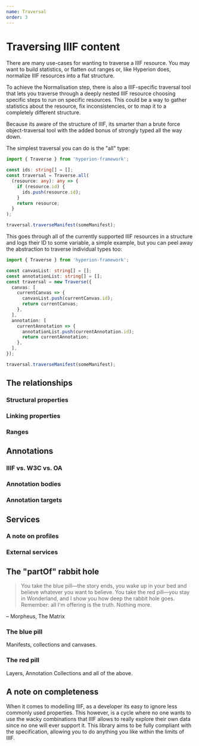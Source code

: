 ```yaml
---
name: Traversal
order: 3
---
```

# Traversing IIIF content
There are many use-cases for wanting to traverse a IIIF resource. You may want to build statistics, or flatten out 
ranges or, like Hyperion does, normalize IIIF resources into a flat structure.

To achieve the Normalisation step, there is also a IIIF-specific traversal tool that lets you traverse through a deeply
nested IIIF resource choosing specific steps to run on specific resources. This could be a way to gather statistics about
the resource, fix inconsistencies, or to map it to a completely different structure.

Because its aware of the structure of IIIF, its smarter than a brute force object-traversal tool with the added bonus of strongly typed all the way down.

The simplest traversal you can do is the "all" type:
```typescript
import { Traverse } from 'hyperion-framework';

const ids: string[] = [];
const traversal = Traverse.all(
  (resource: any): any => {
    if (resource.id) {
      ids.push(resource.id);
    }
    return resource;
  }
);

traversal.traverseManifest(someManifest);
```

This goes through all of the currently supported IIIF resources in a structure and logs their ID to some variable, a
simple example, but you can peel away the abstraction to traverse individual types too:

```typescript
import { Traverse } from 'hyperion-framework';

const canvasList: string[] = [];
const annotationList: string[] = [];
const traversal = new Traverse({
  canvas: [
    currentCanvas => {
      canvasList.push(currentCanvas.id);
      return currentCanvas;
    },
  ],
  annotation: [
    currentAnnotation => {
      annotationList.push(currentAnnotation.id);
      return currentAnnotation;
    },
  ],
});

traversal.traverseManifest(someManifest);
```


## The relationships

### Structural properties

### Linking properties

### Ranges

## Annotations

### IIIF vs. W3C vs. OA
### Annotation bodies
### Annotation targets

## Services

### A note on profiles
### External services

## The "partOf" rabbit hole
> You take the blue pill—the story ends, you wake up in your bed and believe whatever you want to believe. You take 
the red pill—you stay in Wonderland, and I show you how deep the rabbit hole goes. Remember: all I'm offering is the 
truth. Nothing more.

– Morpheus, The Matrix

### The blue pill
Manifests, collections and canvases.
### The red pill
Layers, Annotation Collections and all of the above.

## A note on completeness
When it comes to modelling IIIF, as a developer its easy to ignore less commonly used properties. This however, is a 
cycle where no one wants to use the wacky combinations that IIIF allows to really explore their own data since no 
one will ever support it. This library aims to be fully compliant with the specification, allowing you to do anything
you like within the limits of IIIF. 
